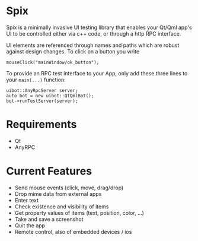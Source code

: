 # Spix
Spix is a minimally invasive UI testing library that enables your
Qt/Qml app's UI to be controlled either via c++ code, or through a http RPC
interface.

UI elements are referenced through names and paths which are robust against
design changes. To click on a button you write
```
mouseClick("mainWindow/ok_button");
```

To provide an RPC test interface to your App,
only add these three lines to your `main(...)` function:
```
uibot::AnyRpcServer server;
auto bot = new uibot::QtQmlBot();
bot->runTestServer(server);
```

# Requirements
* Qt
* AnyRPC

# Current Features
* Send mouse events (click, move, drag/drop)
* Drop mime data from external apps
* Enter text
* Check existence and visibility of items
* Get property values of items (text, position, color, ...)
* Take and save a screenshot
* Quit the app
* Remote control, also of embedded devices / ios

